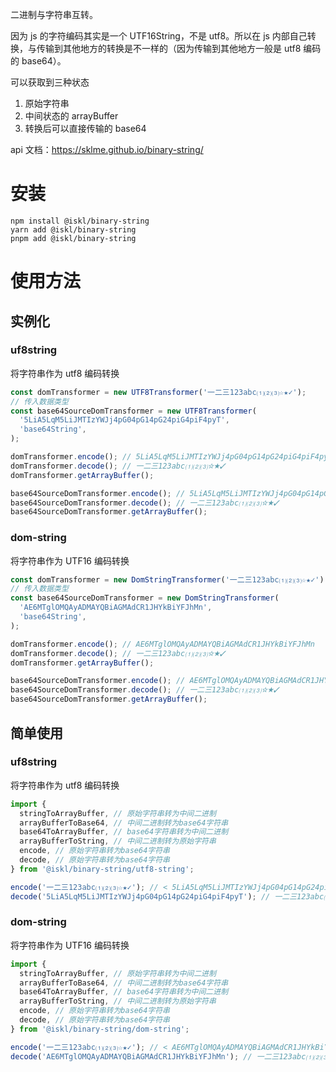 二进制与字符串互转。

因为 js 的字符编码其实是一个 UTF16String，不是 utf8。所以在 js 内部自己转换，与传输到其他地方的转换是不一样的（因为传输到其他地方一般是 utf8 编码的 base64）。

可以获取到三种状态

1. 原始字符串
2. 中间状态的 arrayBuffer
3. 转换后可以直接传输的 base64

api 文档：https://sklme.github.io/binary-string/

# 安装

```shell
npm install @iskl/binary-string
yarn add @iskl/binary-string
pnpm add @iskl/binary-string
```

# 使用方法

## 实例化

### uf8string

将字符串作为 utf8 编码转换

```typescript
const domTransformer = new UTF8Transformer('一二三123abc⑴⑵⑶☆★✓');
// 传入数据类型
const base64SourceDomTransformer = new UTF8Transformer(
  '5LiA5LqM5LiJMTIzYWJj4pG04pG14pG24piG4piF4pyT',
  'base64String',
);

domTransformer.encode(); // 5LiA5LqM5LiJMTIzYWJj4pG04pG14pG24piG4piF4pyT
domTransformer.decode(); // 一二三123abc⑴⑵⑶☆★✓
domTransformer.getArrayBuffer();

base64SourceDomTransformer.encode(); // 5LiA5LqM5LiJMTIzYWJj4pG04pG14pG24piG4piF4pyT
base64SourceDomTransformer.decode(); // 一二三123abc⑴⑵⑶☆★✓
base64SourceDomTransformer.getArrayBuffer();
```

### dom-string

将字符串作为 UTF16 编码转换

```typescript
const domTransformer = new DomStringTransformer('一二三123abc⑴⑵⑶☆★✓');
// 传入数据类型
const base64SourceDomTransformer = new DomStringTransformer(
  'AE6MTglOMQAyADMAYQBiAGMAdCR1JHYkBiYFJhMn',
  'base64String',
);

domTransformer.encode(); // AE6MTglOMQAyADMAYQBiAGMAdCR1JHYkBiYFJhMn
domTransformer.decode(); // 一二三123abc⑴⑵⑶☆★✓
domTransformer.getArrayBuffer();

base64SourceDomTransformer.encode(); // AE6MTglOMQAyADMAYQBiAGMAdCR1JHYkBiYFJhMn
base64SourceDomTransformer.decode(); // 一二三123abc⑴⑵⑶☆★✓
base64SourceDomTransformer.getArrayBuffer();
```

## 简单使用

### uf8string

将字符串作为 utf8 编码转换

```typescript
import {
  stringToArrayBuffer, // 原始字符串转为中间二进制
  arrayBufferToBase64, // 中间二进制转为base64字符串
  base64ToArrayBuffer, // base64字符串转为中间二进制
  arrayBufferToString, // 中间二进制转为原始字符串
  encode, // 原始字符串转为base64字符串
  decode, // 原始字符串转为base64字符串
} from '@iskl/binary-string/utf8-string';

encode('一二三123abc⑴⑵⑶☆★✓'); // < 5LiA5LqM5LiJMTIzYWJj4pG04pG14pG24piG4piF4pyT
decode('5LiA5LqM5LiJMTIzYWJj4pG04pG14pG24piG4piF4pyT'); // 一二三123abc⑴⑵⑶☆★✓
```

### dom-string

将字符串作为 UTF16 编码转换

```typescript
import {
  stringToArrayBuffer, // 原始字符串转为中间二进制
  arrayBufferToBase64, // 中间二进制转为base64字符串
  base64ToArrayBuffer, // base64字符串转为中间二进制
  arrayBufferToString, // 中间二进制转为原始字符串
  encode, // 原始字符串转为base64字符串
  decode, // 原始字符串转为base64字符串
} from '@iskl/binary-string/dom-string';

encode('一二三123abc⑴⑵⑶☆★✓'); // < AE6MTglOMQAyADMAYQBiAGMAdCR1JHYkBiYFJhMn
decode('AE6MTglOMQAyADMAYQBiAGMAdCR1JHYkBiYFJhMn'); // 一二三123abc⑴⑵⑶☆★✓
```

